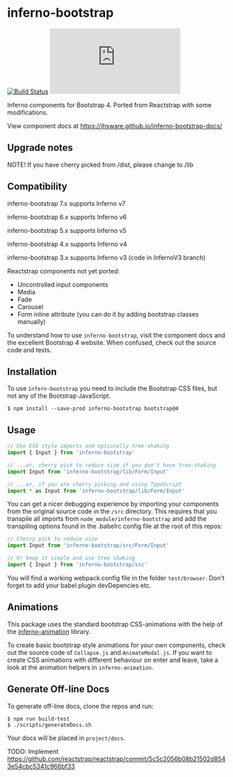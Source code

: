 # inferno-bootstrap
[![Build Status](https://travis-ci.org/jhsware/inferno-bootstrap.svg?branch=master)](https://travis-ci.org/jhsware/inferno-bootstrap)
[![gzip size](http://img.badgesize.io/https://unpkg.com/inferno-bootstrap/dist/cjs/index.min.js?compression=gzip)](https://unpkg.com/inferno-bootstrap/dist/cjs/index.min.js)

Inferno components for Bootstrap 4. Ported from Reactstrap with some modifications.

View component docs at https://jhsware.github.io/inferno-bootstrap-docs/

## Upgrade notes
NOTE! If you have cherry picked from /dist, please change to /lib

## Compatibility
inferno-bootstrap 7.x supports Inferno v7

inferno-bootstrap 6.x supports Inferno v6

inferno-bootstrap 5.x supports Inferno v5

inferno-bootstrap 4.x supports Inferno v4

inferno-bootstrap 3.x supports Inferno v3 (code in InfernoV3 branch)

Reactstrap components not yet ported:
- Uncontrolled input components
- Media
- Fade
- Carousel
- Form inline attribute (you can do it by adding bootstrap classes manually)

To understand how to use `inferno-bootstrap`, visit the component docs and the excellent Bootstrap 4 website. When confused, check out the source code and tests.

## Installation
To use `infern-bootstrap` you need to include the Bootstrap CSS files, but not any of the Bootstrap JavaScript.

```
$ npm install --save-prod inferno-bootstrap bootstrap@4
```

## Usage 
```JavaScript
// Use ES6 style imports and optionally tree-shaking
import { Input } from 'inferno-bootstrap'

// ...or, cherry pick to reduce size if you don't have tree-shaking
import Input from 'inferno-bootstrap/lib/Form/Input'

// ...or, if you are cherry picking and using TypeScript
import * as Input from 'inferno-bootstrap/lib/Form/Input'
```

You can get a nicer debugging experience by importing your components from the original source code
in the `/src` directory. This requires that you transpile all imports from `node_module/inferno-bootstrap` and add the transpiling options found in the .babelrc config file at the root of this repos:

```JavaScript
// Cherry pick to reduce size
import Input from 'inferno-bootstrap/src/Form/Input'

// Or keep it simple and use tree shaking
import { Input } from 'inferno-bootstrap/src'
```

You will find a working webpack.config file in the folder `test/browser`. Don't forget to add your babel plugin devDepencies etc.

## Animations ##
This package uses the standard bootstrap CSS-animations with the help of the [inferno-animation](https://github.com/jhsware/inferno-animation) library.

To create basic bootstrap style animations for your own components, check out the source code of 
`Collapse.js` and `AnimateModal.js`. If you want to create CSS animations with different behaviour on enter
and leave, take a look at the animation helpers in `inferno-animation`.

## Generate Off-line Docs ##
To generate off-line docs, clone the repos and run:

```
$ npm run build-test
$ ./scripts/generateDocs.sh
```

Your docs will be placed in `project/docs`.

TODO: Implement https://github.com/reactstrap/reactstrap/commit/5c5c2056b08b21502d8543e54cbc5341c966bf33
